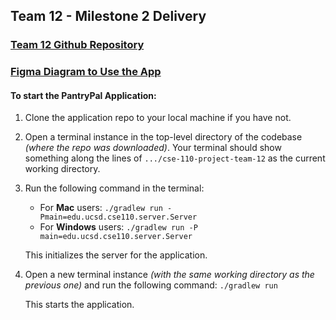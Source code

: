 ## Team 12 - Milestone 2 Delivery

### [Team 12 Github Repository](https://github.com/ucsd-cse110-fa23/cse-110-project-team-12)

### [Figma Diagram to Use the App](https://www.figma.com/file/0WqcFv8Y6dJTDsmW8fXxyB/PantyPal-UI-Draft?type=design&node-id=0%3A1&mode=design&t=rTkiPVYieqxm3biF-1)

#### To start the PantryPal Application:

1. Clone the application repo to your local machine if you have not.
2. Open a terminal instance in the top-level directory of the codebase *(where the repo was downloaded)*. Your terminal should show something along the lines of `.../cse-110-project-team-12` as the current working directory.
3. Run the following command in the terminal:
    - For **Mac** users: `./gradlew run -Pmain=edu.ucsd.cse110.server.Server`
    - For **Windows** users: `./gradlew run -P main=edu.ucsd.cse110.server.Server`

    This initializes the server for the application.
4. Open a new terminal instance *(with the same working directory as the previous one)* and run the following command: `./gradlew run`

    This starts the application.
